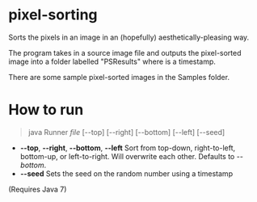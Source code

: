 pixel-sorting
============
Sorts the pixels in an image in an (hopefully) aesthetically-pleasing way.

The program takes in a source image file and outputs the pixel-sorted image into a folder labelled "PSResults<X>" where <X> is a timestamp.

There are some sample pixel-sorted images in the Samples folder.

How to run
============
> java Runner *file* [--top] [--right] [--bottom] [--left] [--seed]

- **--top**, **--right**, **--bottom**, **--left** Sort from top-down, right-to-left, bottom-up, or left-to-right. Will overwrite each other. Defaults to *--bottom*.
- **--seed** Sets the seed on the random number using a timestamp

(Requires Java 7)
